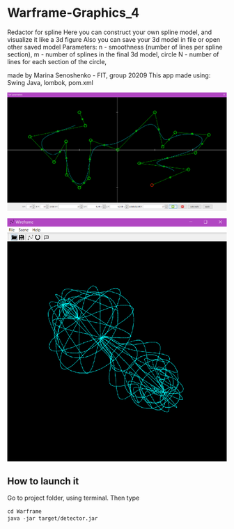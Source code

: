 # Warframe-Graphics_4
Redactor for spline
Here you can construct your own spline model, and visualize it like a 3d figure
Also you can save your 3d model in file or open other saved model
Parameters:
n - smoothness (number of lines per spline section),
m - number of splines in the final 3d model,
circle N - number of lines for each section of the circle,

made by Marina Senoshenko - FIT, group 20209
This app made using: Swing Java, lombok, pom.xml

![spline_editor.png](spline_editor.png)

![test_figure.png](test_figure.png)

## How to launch it

Go to project folder, using terminal. Then type
```
cd Warframe
java -jar target/detector.jar
```

